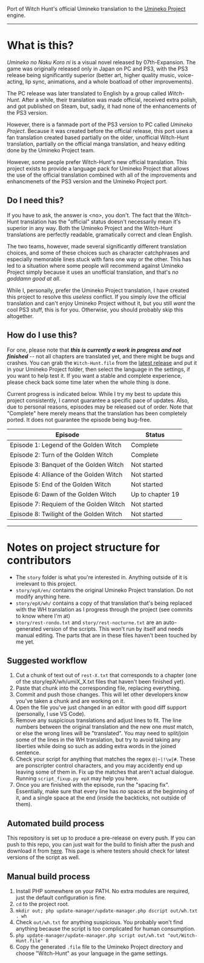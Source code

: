 Port of Witch Hunt's official Umineko translation to the [Umineko Project](https://umineko-project.org) engine.

---

# What is this?

*Umineko no Naku Koro ni* is a visual novel released by 07th-Expansion. The game was originally released only in Japan on PC and PS3, with the PS3 release being significantly superior (better art, higher quality music, voice-acting, lip sync, animations, and a whole boatload of other improvements).

The PC release was later translated to English by a group called *Witch-Hunt*. After a while, their translation was made official, received extra polish, and got published on Steam, but, sadly, it had none of the enhancements of the PS3 version.

However, there is a  fanmade port of the PS3 version to PC called *Umineko Project*. Because it was created before the official release, this port uses a fan translation created based partially on the older, unofficial Witch-Hunt translation, partially on the official manga translation, and heavy editing done by the Umineko Project team.

However, some people prefer Witch-Hunt's new official translation. This project exists to provide a language pack for Umineko Project that allows the use of the official translation combined with all of the improvements and enhancmenets of the PS3 version and the Umineko Project port.

## Do I need this?

If you have to ask, the answer is \<no\>, you don't. The fact that the Witch-Hunt translation has the "official" status doesn't necessarily mean it's superior in any way. Both the Umineko Project and the Witch-Hunt translations are perfectly readable, gramatically correct and clean English. 

The two teams, however, made several significantly different translation choices, and some of these choices such as character catchphrases and especially memorable lines stuck with fans one way or the other. This has led to a situation where some people will recommend against Umineko Project simply because it uses an unofficial translation, and that's *no goddamn good at all*. 

While I, personally, prefer the Umineko Project translation, I have created this project to resolve this *useless* conflict. If you simply *love* the official translation and can't enjoy Umineko Project without it, but you still *want* the cool PS3 stuff, this is for you. Otherwise, you should probably skip this altogether.

## How do I use this?

For one, please note that ***this is currently a work in progress and not finished*** -- not all chapters are translated yet, and there might be bugs and crashes. You can grab the `Witch-Hunt.file` from the [latest release](../../releases/latest) and put it in your Umineko Project folder, then select the language in the settings, if you want to help test it. If you want a stable and complete experience, please check back some time later when the whole thing is done.

Current progress is indicated below. While I try my best to update this project consistently, I cannot guarantee a specific pace of updates. Also, due to personal reasons, episodes may be released out of order. Note that "Complete" here merely means that the translation has been completely ported. It does not guarantee the episode being bug-free.

|Episode|Status|
|-|-|
|Episode 1: Legend of the Golden Witch|Complete|
|Episode 2: Turn of the Golden Witch|Complete|
|Episode 3: Banquet of the Golden Witch|Not started|
|Episode 4: Alliance of the Golden Witch|Not started|
|Episode 5: End of the Golden Witch|Not started|
|Episode 6: Dawn of the Golden Witch|Up to chapter 19|
|Episode 7: Requiem of the Golden Witch|Not started|
|Episode 8: Twilight of the Golden Witch|Not started|

---

# Notes on project structure for contributors

- The `story` folder is what you're interested in. Anything outside of it is irrelevant to this project.
- `story/epX/en/` contains the original Umineko Project translation. Do not modify anything here.
- `story/epX/wh/` contains a copy of that translation that's being replaced with the WH translation as I progress through the project (see commits to know where I'm at)
- `story/rest-rondo.txt` and `story/rest-nocturne.txt` are an auto-generated version of the scripts. This won't run by itself and needs manual editing. The parts that are in these files haven't been touched by me yet.

## Suggested workflow

1. Cut a chunk of text out of `rest-X.txt` that corresponds to a chapter (one of the story/epX/wh/umiX_X.txt files that haven't been finished yet).
2. Paste that chunk into the corresponding file, replacing everything.
3. Commit and push those changes. This will let other developers know you've taken a chunk and are working on it.
4. Open the file you've just changed in an editor with good diff support (personally, I use VS Code).
5. Remove any suspicious translations and adjust lines to fit. The line numbers between the original translation and the new one *must* match, or else the wrong lines will be "translated". You may need to split/join some of the lines in the WH translation, but try to avoid taking any liberties while doing so such as adding extra words in the joined sentence.
6. Check your script for anything that matches the regex `@|~|!\w|#`. These are ponscripter control characters, and you may accidently end up leaving some of them in. Fix up the matches that aren't actual dialogue. Running `script_fixup.py epX` may help you here.
7. Once you are finished with the episode, run the "spacing fix". Essentially, make sure that every line has *no* spaces at the beginning of it, and a single space at the end (inside the backticks, not outside of them).

## Automated build process

This repository is set up to produce a pre-release on every push. If you can push to this repo, you can just wait for the build to finish after the push and download it from [here](../../releases/latest). This page is where testers should check for latest versions of the script as well.

## Manual build process
1. Install PHP somewhere on your PATH. No extra modules are required, just the default configuration is fine.
2. `cd` to the project root.
3. `mkdir out; php update-manager/update-manager.php dscript out/wh.txt . wh`
4. Check `out/wh.txt` for anything suspicious. You probably won't find anything because the script is too complicated for human consumption.
5. `php update-manager/update-manager.php script out/wh.txt "out/Witch-Hunt.file" 8`
6. Copy the generated `.file` file to the Umineko Project directory and choose "Witch-Hunt" as your language in the game settings.
